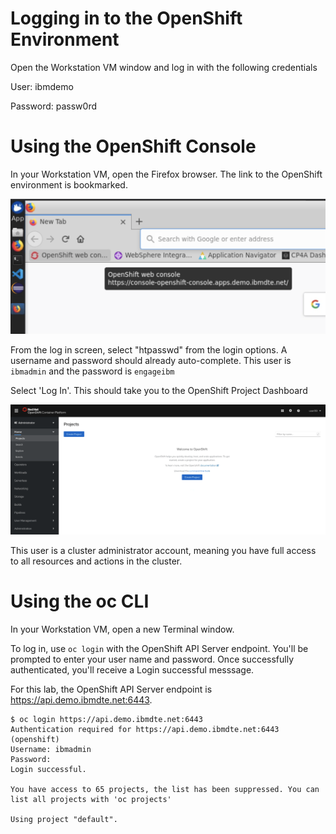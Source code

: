 # Logging in to the OpenShift Environment

Open the Workstation VM window and log in with the following credentials

User: ibmdemo

Password: passw0rd

# Using the OpenShift Console

In your Workstation VM, open the Firefox browser. The link to the OpenShift environment is bookmarked.

![](img/ocp-bookmark.png)

From the log in screen, select "htpasswd" from the login options. A username and password should already auto-complete. This user is `ibmadmin` and the password is `engageibm`

Select 'Log In'. This should take you to the OpenShift Project Dashboard

![](img/project-dashboard.png)

This user is a cluster administrator account, meaning you have full access to all resources and actions in the cluster.

# Using the oc CLI

In your Workstation VM, open a new Terminal window.

To log in, use `oc login` with the OpenShift API Server endpoint. You'll be prompted to enter your user name and password. Once successfully authenticated, you'll receive a Login successful messsage.

For this lab, the  OpenShift API Server endpoint is https://api.demo.ibmdte.net:6443.

```
$ oc login https://api.demo.ibmdte.net:6443
Authentication required for https://api.demo.ibmdte.net:6443 (openshift)
Username: ibmadmin
Password: 
Login successful.

You have access to 65 projects, the list has been suppressed. You can list all projects with 'oc projects'

Using project "default".
```



